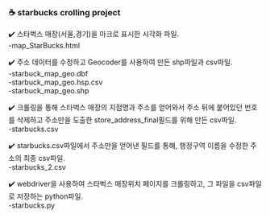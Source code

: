### :coffee: starbucks crolling project


:heavy_check_mark: 스타벅스 매장(서울,경기)을 마크로 표시한 시각화 파일.<br>
-map_StarBucks.html<br>


:heavy_check_mark: 주소 데이터를 수정하고 Geocoder를 사용하여 만든 shp파일과 csv파일.<br>
-starbuck_map_geo.dbf<br>
-starbuck_map_geo.hsp.csv<br>
-starbuck_map_geo.shp<br>


:heavy_check_mark: 크롤링을 통해 스타벅스 매장의 지점명과 주소를 얻어와서 주소 뒤에 붙어있던 번호를 삭제하고 주소만을 도출한 store_address_final필드를 위해 만든 csv파일.<br>
-starbucks.csv<br>


:heavy_check_mark: starbucks.csv파일에서 주소만을 얻어낸 필드를 통해, 행정구역 이름을 수정한 주소의 최종 csv파일.<br>
-starbucks_2.csv<br>


:heavy_check_mark: webdriver을 사용하여 스타벅스 매장위치 페이지를 크롤링하고, 그 파일을 csv파일로 저장하는 python파일.<br>
-starbucks.py<br>
<br>
